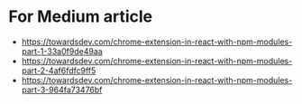# For Medium article
- https://towardsdev.com/chrome-extension-in-react-with-npm-modules-part-1-33a0f9de49aa
- https://towardsdev.com/chrome-extension-in-react-with-npm-modules-part-2-4af6fdfc9ff5
- https://towardsdev.com/chrome-extension-in-react-with-npm-modules-part-3-964fa73476bf
